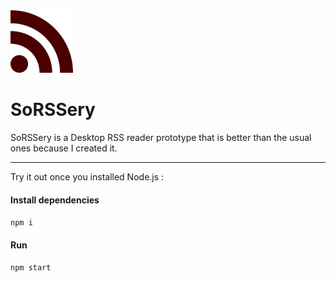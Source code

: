 <img src="favicon.png" alt="Logo" width="100" height="100" />

# SoRSSery

SoRSSery is a Desktop RSS reader prototype that is better than the usual ones because I created it.

--------
Try it out once you installed Node.js :
#### Install dependencies
`npm i`
#### Run
`npm start`
